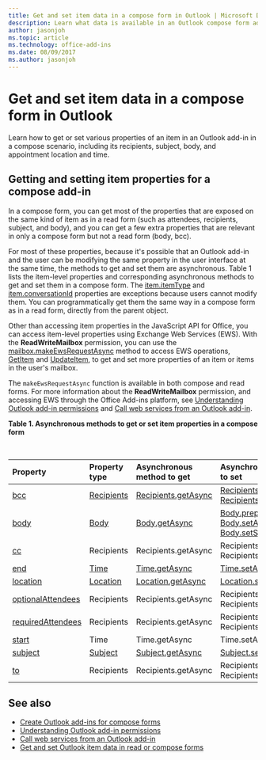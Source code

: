 ```yaml
---
title: Get and set item data in a compose form in Outlook | Microsoft Docs
description: Learn what data is available in an Outlook compose form add-in.
author: jasonjoh
ms.topic: article
ms.technology: office-add-ins
ms.date: 08/09/2017
ms.author: jasonjoh
---
```


# Get and set item data in a compose form in Outlook

Learn how to get or set various properties of an item in an Outlook add-in in a compose scenario, including its recipients, subject, body, and appointment location and time.

## Getting and setting item properties for a compose add-in

In a compose form, you can get most of the properties that are exposed on the same kind of item as in a read form (such as attendees, recipients, subject, and body), and you can get a few extra properties that are relevant in only a compose form but not a read form (body, bcc).

For most of these properties, because it's possible that an Outlook add-in and the user can be modifying the same property in the user interface at the same time, the methods to get and set them are asynchronous. Table 1 lists the item-level properties and corresponding asynchronous methods to get and set them in a compose form. The  [item.itemType](https://docs.microsoft.com/javascript/office/objectmodel/requirement-set-1.5/Office.context.mailbox.item#itemtype-officemailboxenumsitemtypejavascriptapioutlook15officemailboxenumsitemtype) and [item.conversationId](https://docs.microsoft.com/javascript/office/objectmodel/requirement-set-1.5/Office.context.mailbox.item#nullable-conversationid-string) properties are exceptions because users cannot modify them. You can programmatically get them the same way in a compose form as in a read form, directly from the parent object.

Other than accessing item properties in the JavaScript API for Office, you can access item-level properties using Exchange Web Services (EWS). With the **ReadWriteMailbox** permission, you can use the [mailbox.makeEwsRequestAsync](https://docs.microsoft.com/javascript/office/objectmodel/requirement-set-1.5/Office.context.mailbox#makeewsrequestasyncdata-callback-usercontext) method to access EWS operations, [GetItem](https://docs.microsoft.com/exchange/client-developer/web-service-reference/getitem-operation) and [UpdateItem](https://docs.microsoft.com/exchange/client-developer/web-service-reference/updateitem-operation), to get and set more properties of an item or items in the user's mailbox.

The `makeEwsRequestAsync` function is available in both compose and read forms. For more information about the **ReadWriteMailbox** permission, and accessing EWS through the Office Add-ins platform, see [Understanding Outlook add-in permissions](understanding-outlook-add-in-permissions.md) and [Call web services from an Outlook add-in](web-services.md).

**Table 1. Asynchronous methods to get or set item properties in a compose form**

<br/>

| Property | Property type | Asynchronous method to get | Asynchronous method(s) to set |
|:-----|:-----|:-----|:-----|
|[bcc](https://docs.microsoft.com/javascript/office/objectmodel/requirement-set-1.5/Office.context.mailbox.item#bcc-recipientsjavascriptapioutlook15officerecipients)|[Recipients](https://docs.microsoft.com/javascript/api/outlook_1_5/office.Recipients)|[Recipients.getAsync](https://docs.microsoft.com/javascript/api/outlook_1_5/office.Recipients#getasync-options--callback-)|[Recipients.addAsync](https://docs.microsoft.com/javascript/api/outlook_1_5/office.Recipients#addasync-recipients--options--callback-), [Recipients.setAsync](https://docs.microsoft.com/javascript/api/outlook_1_5/office.Recipients#setasync-recipients--options--callback-)|
|[body](https://docs.microsoft.com/javascript/office/objectmodel/requirement-set-1.5/Office.context.mailbox.item#body-bodyjavascriptapioutlook15officebody)|[Body](https://docs.microsoft.com/javascript/api/outlook_1_5/office.Body)|[Body.getAsync](https://docs.microsoft.com/javascript/api/outlook_1_5/office.Body#getasync-coerciontype--options--callback-)|[Body.prependAsync](https://docs.microsoft.com/javascript/api/outlook_1_5/office.Body#prependasync-data--options--callback-), [Body.setAsync](https://docs.microsoft.com/javascript/api/outlook_1_5/office.Body#setasync-data--options--callback-), [Body.setSelectedDataAsync](https://docs.microsoft.com/javascript/api/outlook_1_5/office.Body#setselecteddataasync-data--options--callback-)|
|[cc](https://docs.microsoft.com/javascript/office/objectmodel/requirement-set-1.5/Office.context.mailbox.item#cc-arrayemailaddressdetailsjavascriptapioutlook15officeemailaddressdetailsrecipientsjavascriptapioutlook15officerecipients)|Recipients|Recipients.getAsync|Recipients.addAsync Recipients.setAsync|
|[end](https://docs.microsoft.com/javascript/office/objectmodel/requirement-set-1.5/Office.context.mailbox.item#end-datetimejavascriptapioutlook15officetime)|[Time](https://docs.microsoft.com/javascript/api/outlook_1_5/office.Time)|[Time.getAsync](https://docs.microsoft.com/javascript/api/outlook_1_5/office.Time#getasync-options--callback-)|[Time.setAsync](https://docs.microsoft.com/javascript/api/outlook_1_5/office.Time#setasync-datetime--options--callback-)|
|[location](https://docs.microsoft.com/javascript/office/objectmodel/requirement-set-1.5/Office.context.mailbox.item#location-stringlocationjavascriptapioutlook15officelocation)|[Location](https://docs.microsoft.com/javascript/api/outlook_1_5/office.Location)|[Location.getAsync](https://docs.microsoft.com/javascript/api/outlook_1_5/office.Location#getasync-options--callback-)|[Location.setAsync](https://docs.microsoft.com/javascript/api/outlook_1_5/office.Location#setasync-location--options--callback-)|
|[optionalAttendees](https://docs.microsoft.com/javascript/office/objectmodel/requirement-set-1.5/Office.context.mailbox.item#optionalattendees-arrayemailaddressdetailsjavascriptapioutlook15officeemailaddressdetailsrecipientsjavascriptapioutlook15officerecipients)|Recipients|Recipients.getAsync|Recipients.addAsync Recipients.setAsync|
|[requiredAttendees](https://docs.microsoft.com/javascript/office/objectmodel/requirement-set-1.5/Office.context.mailbox.item#requiredattendees-arrayemailaddressdetailsjavascriptapioutlook15officeemailaddressdetailsrecipientsjavascriptapioutlook15officerecipients)|Recipients|Recipients.getAsync|Recipients.addAsync Recipients.setAsync|
|[start](https://docs.microsoft.com/javascript/office/objectmodel/requirement-set-1.5/Office.context.mailbox.item#start-datetimejavascriptapioutlook15officetime)|Time|Time.getAsync|Time.setAsync|
|[subject](https://docs.microsoft.com/javascript/office/objectmodel/requirement-set-1.5/Office.context.mailbox.item#subject-stringsubjectjavascriptapioutlook15officesubject)|[Subject](https://docs.microsoft.com/javascript/api/outlook_1_5/office.Subject)|[Subject.getAsync](https://docs.microsoft.com/javascript/api/outlook_1_5/office.Subject#getasync-options--callback-)|[Subject.setAsync](https://docs.microsoft.com/javascript/api/outlook_1_5/office.Subject#setasync-subject--options--callback-)|
|[to](https://docs.microsoft.com/javascript/office/objectmodel/requirement-set-1.5/Office.context.mailbox.item#to-arrayemailaddressdetailsjavascriptapioutlook15officeemailaddressdetailsrecipientsjavascriptapioutlook15officerecipients)|Recipients|Recipients.getAsync|Recipients.addAsync Recipients.setAsync|

## See also

- [Create Outlook add-ins for compose forms](compose-scenario.md)
- [Understanding Outlook add-in permissions](understanding-outlook-add-in-permissions.md)
- [Call web services from an Outlook add-in](web-services.md)
- [Get and set Outlook item data in read or compose forms](item-data.md)